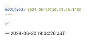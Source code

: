 ```yaml
---
modified: 2024-06-30T10:44:26.148Z
---
```


<p>✅</p>

&mdash; 2024-06-30 19:44:26 JST

<!-- Original URL: https://mastodon.social/@sakuramochi0/112705160226391040-->
